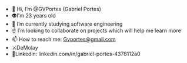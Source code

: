 - 👋 Hi, I’m @GVPortes (Gabriel Portes)
- 👽I'm 23 years old
- 🌱 I’m currently studying software engineering
- ☝️ I’m looking to collaborate on projects which will help me learn more
- 📫 How to reach me: Gvportes@gmail.com
- ⚔️DeMolay
- 🔗Linkedin: linkedin.com/in/gabriel-portes-4378112a0
